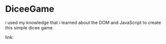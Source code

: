 # DiceeGame
i used my knowledge that i learned about the DOM and JavaScript to create this simple dicee game.


link: 
